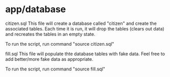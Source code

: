 # app/database

citizen.sql
This file will create a database called "citizen" and create the associated tables.  Each time it is run, it will drop the tables (clears out data) and recreates the tables in an empty state.

To run the script, run command "source citizen.sql"



fill.sql
This file will populate thte database tables with fake data.  Feel free to add better/more fake data as appropriate.

To run the script, run command "source fill.sql"
